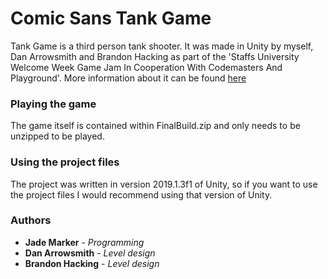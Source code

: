 # Comic Sans Tank Game

Tank Game is a third person tank shooter. It was made in Unity by myself, Dan Arrowsmith and Brandon Hacking as part of the 'Staffs University Welcome Week Game Jam In Cooperation With Codemasters And Playground'. More information about it can be found [here](https://daniel-marker.github.io/tank%20game.html)

### Playing the game
The game itself is contained within FinalBuild.zip and only needs to be unzipped to be played.

### Using the project files
The project was written in version 2019.1.3f1 of Unity, so if you want to use the project files I would recommend using that version of Unity.

### Authors

* **Jade Marker** - *Programming* 
* **Dan Arrowsmith** - *Level design*
* **Brandon Hacking** - *Level design*
